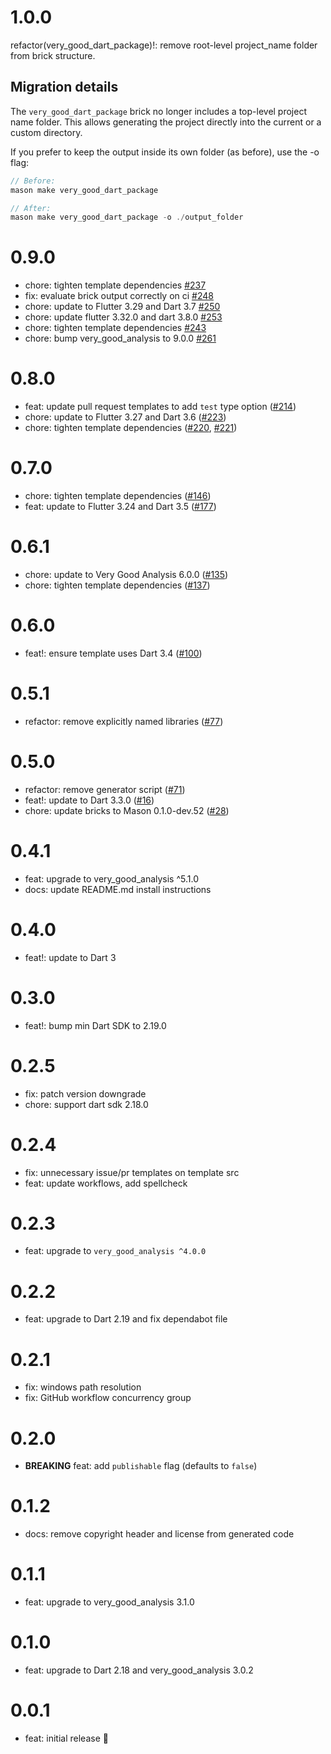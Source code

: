 # 1.0.0

refactor(very_good_dart_package)!: remove root-level project_name folder from brick structure.

## Migration details

The `very_good_dart_package` brick no longer includes a top-level project name folder.
This allows generating the project directly into the current or a custom directory.

If you prefer to keep the output inside its own folder (as before), use the -o flag:

```dart
// Before:
mason make very_good_dart_package

// After:
mason make very_good_dart_package -o ./output_folder
```

# 0.9.0

- chore: tighten template dependencies [#237](https://github.com/VeryGoodOpenSource/very_good_templates/pull/237)
- fix: evaluate brick output correctly on ci [#248](https://github.com/VeryGoodOpenSource/very_good_templates/pull/248)
- chore: update to Flutter 3.29 and Dart 3.7 [#250](https://github.com/VeryGoodOpenSource/very_good_templates/pull/250)
- chore: update flutter 3.32.0 and dart 3.8.0 [#253](https://github.com/VeryGoodOpenSource/very_good_templates/pull/253)
- chore: tighten template dependencies [#243](https://github.com/VeryGoodOpenSource/very_good_templates/pull/243)
- chore: bump very_good_analysis to 9.0.0 [#261](https://github.com/VeryGoodOpenSource/very_good_templates/pull/261)

# 0.8.0

- feat: update pull request templates to add `test` type option ([#214](https://github.com/VeryGoodOpenSource/very_good_templates/pull/214))
- chore: update to Flutter 3.27 and Dart 3.6 ([#223](https://github.com/VeryGoodOpenSource/very_good_templates/pull/223))
- chore: tighten template dependencies ([#220](https://github.com/VeryGoodOpenSource/very_good_templates/pull/220), [#221](https://github.com/VeryGoodOpenSource/very_good_templates/pull/221))

# 0.7.0

- chore: tighten template dependencies ([#146](https://github.com/VeryGoodOpenSource/very_good_templates/pull/146))
- feat: update to Flutter 3.24 and Dart 3.5 ([#177](https://github.com/VeryGoodOpenSource/very_good_templates/pull/177))

# 0.6.1

- chore: update to Very Good Analysis 6.0.0 ([#135](https://github.com/VeryGoodOpenSource/very_good_templates/pull/135))
- chore: tighten template dependencies ([#137](https://github.com/VeryGoodOpenSource/very_good_templates/pull/137))

# 0.6.0

- feat!: ensure template uses Dart 3.4 ([#100](https://github.com/VeryGoodOpenSource/very_good_templates/pull/100))

# 0.5.1

- refactor: remove explicitly named libraries ([#77](https://github.com/VeryGoodOpenSource/very_good_templates/pull/77))

# 0.5.0

- refactor: remove generator script ([#71](https://github.com/VeryGoodOpenSource/very_good_dart_package/pull/71))
- feat!: update to Dart 3.3.0 ([#16](https://github.com/VeryGoodOpenSource/very_good_templates/pull/16))
- chore: update bricks to Mason 0.1.0-dev.52 ([#28](https://github.com/VeryGoodOpenSource/very_good_templates/pull/28))

# 0.4.1

- feat: upgrade to very_good_analysis ^5.1.0
- docs: update README.md install instructions

# 0.4.0

- feat!: update to Dart 3

# 0.3.0

- feat!: bump min Dart SDK to 2.19.0

# 0.2.5

- fix: patch version downgrade
- chore: support dart sdk 2.18.0

# 0.2.4

- fix: unnecessary issue/pr templates on template src
- feat: update workflows, add spellcheck

# 0.2.3

- feat: upgrade to `very_good_analysis ^4.0.0`

# 0.2.2

- feat: upgrade to Dart 2.19 and fix dependabot file

# 0.2.1

- fix: windows path resolution
- fix: GitHub workflow concurrency group

# 0.2.0

- **BREAKING** feat: add `publishable` flag (defaults to `false`)

# 0.1.2

- docs: remove copyright header and license from generated code

# 0.1.1

- feat: upgrade to very_good_analysis 3.1.0

# 0.1.0

- feat: upgrade to Dart 2.18 and very_good_analysis 3.0.2

# 0.0.1

- feat: initial release 🎉
